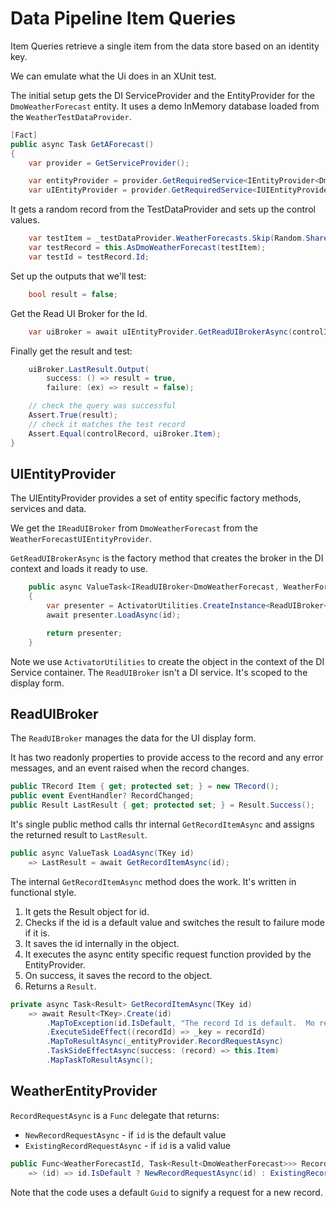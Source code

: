 # Data Pipeline Item Queries

Item Queries retrieve a single item from the data store based on an identity key.

We can emulate what the Ui does in an XUnit test.

The initial setup gets the DI ServiceProvider and the EntityProvider for the `DmoWeatherForecast` entity.  It uses a demo InMemory database loaded from the `WeatherTestDataProvider`. 

```csharp
[Fact]
public async Task GetAForecast()
{
    var provider = GetServiceProvider();

    var entityProvider = provider.GetRequiredService<IEntityProvider<DmoWeatherForecast, WeatherForecastId>>()!;
    var uIEntityProvider = provider.GetRequiredService<IUIEntityProvider<DmoWeatherForecast, WeatherForecastId>>()!;
```
 It gets a random record from the TestDataProvider and sets up the control values.
```csharp
    var testItem = _testDataProvider.WeatherForecasts.Skip(Random.Shared.Next(50)).First();
    var testRecord = this.AsDmoWeatherForecast(testItem);
    var testId = testRecord.Id;
```

Set up the outputs that we'll test:

```csharp
    bool result = false;
```
Get the Read UI Broker for the Id. 

```csharp
    var uiBroker = await uIEntityProvider.GetReadUIBrokerAsync(controlId);
```
Finally get the result and test:

```csharp
    uiBroker.LastResult.Output(
        success: () => result = true,
        failure: (ex) => result = false);

    // check the query was successful
    Assert.True(result);
    // check it matches the test record
    Assert.Equal(controlRecord, uiBroker.Item);
}
```

## UIEntityProvider

The UIEntityProvider provides a set of entity specific factory methods, services and data.

We get the `IReadUIBroker` from `DmoWeatherForecast` from the `WeatherForecastUIEntityProvider`.

`GetReadUIBrokerAsync` is the factory method that creates the broker in the DI context and loads it ready to use.

```csharp
    public async ValueTask<IReadUIBroker<DmoWeatherForecast, WeatherForecastId>> GetReadUIBrokerAsync(WeatherForecastId id)
    {
        var presenter = ActivatorUtilities.CreateInstance<ReadUIBroker<DmoWeatherForecast, WeatherForecastId>>(_serviceProvider);
        await presenter.LoadAsync(id);

        return presenter;
    } 
```

Note we use `ActivatorUtilities` to create the object in the context of the DI Service container.  The `ReadUIBroker` isn't a DI service.  It's scoped to the display form.

## ReadUIBroker

The `ReadUIBroker` manages the data for the UI display form.

It has two readonly properties to provide access to the record and any error messages, and an event raised when the record changes.

```csharp
public TRecord Item { get; protected set; } = new TRecord();
public event EventHandler? RecordChanged;
public Result LastResult { get; protected set; } = Result.Success();
```

It's single public method calls thr internal `GetRecordItemAsync` and assigns the returned result to `LastResult`. 

```csharp
public async ValueTask LoadAsync(TKey id)
    => LastResult = await GetRecordItemAsync(id);
```

The internal `GetRecordItemAsync` method does the work.  It's written in functional style.

1. It gets the Result object for id.
2. Checks if the id is a default value and switches the result to failure mode if it is.
3. It saves the id internally in the object.
4. It executes the async entity specific request function provided by the EntityProvider.
5. On success, it saves the record to the object.
6. Returns a `Result`. 

```csharp
private async Task<Result> GetRecordItemAsync(TKey id)
    => await Result<TKey>.Create(id)
        .MapToException(id.IsDefault, "The record Id is default.  Mo record retrieved.")
        .ExecuteSideEffect((recordId) => _key = recordId)
        .MapToResultAsync(_entityProvider.RecordRequestAsync)
        .TaskSideEffectAsync(success: (record) => this.Item)
        .MapTaskToResultAsync();
```

## WeatherEntityProvider

`RecordRequestAsync` is a `Func` delegate that returns:

 -  `NewRecordRequestAsync` - if `id` is the default value
 -  `ExistingRecordRequestAsync` - if `id` is a valid value

```csharp
public Func<WeatherForecastId, Task<Result<DmoWeatherForecast>>> RecordRequestAsync
    => (id) => id.IsDefault ? NewRecordRequestAsync(id) : ExistingRecordRequestAsync(id);
```

Note that the code uses a default `Guid` to signify a request for a new record.   

